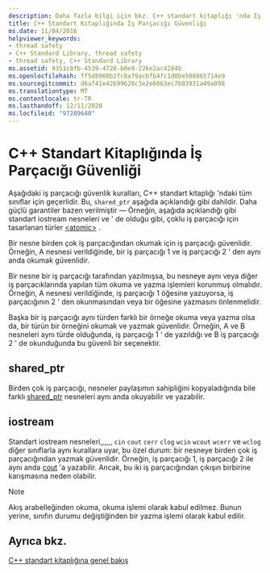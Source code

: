 ```yaml
---
description: Daha fazla bilgi için bkz. C++ standart kitaplığı 'nda Iş parçacığı güvenliği
title: C++ Standart Kitaplığında İş Parçacığı Güvenliği
ms.date: 11/04/2016
helpviewer_keywords:
- thread safety
- C++ Standard Library, thread safety
- thread safety, C++ Standard Library
ms.assetid: 9351c8fb-4539-4728-b0e9-226e2ac4284b
ms.openlocfilehash: ff5d8960b2fc8a79acbfb4fc1d0be508865714e9
ms.sourcegitcommit: d6af41e42699628c3e2e6063ec7b03931a49a098
ms.translationtype: MT
ms.contentlocale: tr-TR
ms.lasthandoff: 12/11/2020
ms.locfileid: "97289640"
---
```

# <a name="thread-safety-in-the-c-standard-library"></a>C++ Standart Kitaplığında İş Parçacığı Güvenliği

Aşağıdaki iş parçacığı güvenlik kuralları, C++ standart kitaplığı 'ndaki tüm sınıflar için geçerlidir. Bu, `shared_ptr` aşağıda açıklandığı gibi dahildir.  Daha güçlü garantiler bazen verilmiştir — Örneğin, aşağıda açıklandığı gibi standart iostream nesneleri ve ' de olduğu gibi, çoklu iş parçacığı için tasarlanan türler [\<atomic>](../standard-library/atomic.md) .

Bir nesne birden çok iş parçacığından okumak için iş parçacığı güvenlidir. Örneğin, A nesnesi verildiğinde, bir iş parçacığı 1 ve iş parçacığı 2 ' den aynı anda okumak güvenlidir.

Bir nesne bir iş parçacığı tarafından yazılmışsa, bu nesneye aynı veya diğer iş parçacıklarında yapılan tüm okuma ve yazma işlemleri korunmuş olmalıdır. Örneğin, A nesnesi verildiğinde, iş parçacığı 1 öğesine yazuyorsa, iş parçacığının 2 ' den okunmasından veya bir öğesine yazmasını önlenmelidir.

Başka bir iş parçacığı aynı türden farklı bir örneğe okuma veya yazma olsa da, bir türün bir örneğini okumak ve yazmak güvenlidir. Örneğin, A ve B nesneleri aynı türde olduğunda, iş parçacığı 1 ' de yazıldığı ve B iş parçacığı 2 ' de okunduğunda bu güvenli bir seçenektir.

## <a name="shared_ptr"></a>shared_ptr

Birden çok iş parçacığı, nesneler paylaşımın sahipliğini kopyaladığında bile farklı [shared_ptr](../standard-library/shared-ptr-class.md) nesneleri aynı anda okuyabilir ve yazabilir.

## <a name="iostream"></a>iostream

Standart iostream nesneleri,,,,,, `cin` `cout` `cerr` `clog` `wcin` `wcout` `wcerr` ve `wclog` diğer sınıflarla aynı kurallara uyar, bu özel durum: bir nesneye birden çok iş parçacığından yazmak güvenlidir. Örneğin, iş parçacığı 1, iş parçacığı 2 ile aynı anda [cout](../standard-library/iostream.md#cout) 'a yazabilir. Ancak, bu iki iş parçacığından çıkışın birbirine karışmasına neden olabilir.

> [!NOTE]
> Akış arabelleğinden okuma, okuma işlemi olarak kabul edilmez. Bunun yerine, sınıfın durumu değiştiğinden bir yazma işlemi olarak kabul edilir.

## <a name="see-also"></a>Ayrıca bkz.

[C++ standart kitaplığına genel bakış](../standard-library/cpp-standard-library-overview.md)
